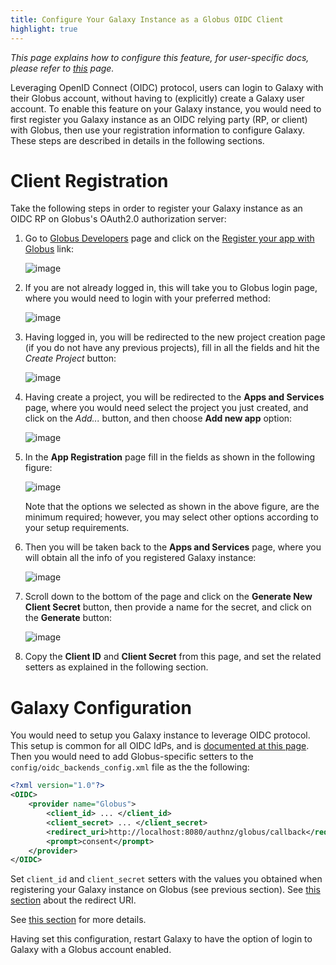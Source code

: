 ```yaml
---
title: Configure Your Galaxy Instance as a Globus OIDC Client
highlight: true
---
```


_This page explains how to configure this feature, for user-specific docs, please refer to [this](/authnz/use/oidc/idps/globus/) page._


Leveraging OpenID Connect (OIDC) protocol, users can login to Galaxy with their
Globus account, without having to (explicitly) create a Galaxy user account. To
enable this feature on your Galaxy instance, you would need to first register
you Galaxy instance as an OIDC relying party (RP, or client) with Globus, then
use your registration information to configure Galaxy. These steps are described
in details in the following sections.

# Client Registration

Take the following steps in order to register your Galaxy instance as an OIDC RP
on Globus's OAuth2.0 authorization server:

1. Go to [Globus Developers](https://developers.globus.org) page
and click on the [Register your app with Globus](https://auth.globus.org/developers) link:

    ![image](/authnz/config/oidc/idps/globus/01.png)

2. If you are not already logged in, this will take you to Globus
login page, where you would need to login with your preferred method:

    ![image](/authnz/config/oidc/idps/globus/02.png)

3. Having logged in, you will be redirected to the new project creation page (if you
do not have any previous projects), fill in all the fields and hit the *Create Project*
button:

    ![image](/authnz/config/oidc/idps/globus/03.png)

4. Having create a project, you will be redirected to the **Apps and Services** page,
where you would need select the project you just created, and click on the *Add...* button,
and then choose **Add new app** option:

    ![image](/authnz/config/oidc/idps/globus/04.png)

5. In the **App Registration** page fill in the fields as shown in the following figure:

    ![image](/authnz/config/oidc/idps/globus/05.png)

    Note that the options we selected as shown in the above figure, are the
    minimum required; however, you may select other options according to your
    setup requirements.

6. Then you will be taken back to the **Apps and Services** page, where you will
obtain all the info of you registered Galaxy instance:

    ![image](/authnz/config/oidc/idps/globus/06.png)

7. Scroll down to the bottom of the page and click on the
**Generate New Client Secret** button, then provide a name for the secret,
and click on the **Generate** button:

    ![image](/authnz/config/oidc/idps/globus/07.png)

8. Copy the **Client ID** and **Client Secret** from this page, and set the
related setters as explained in the following section.


# Galaxy Configuration

You would need to setup you Galaxy instance to leverage OIDC protocol.
This setup is common for all OIDC IdPs, and is
[documented at this page](/authnz/config/oidc/#configure-oidc-backends).
Then you would need to add Globus-specific setters to the `config/oidc_backends_config.xml` file as the
the following:

```xml
<?xml version="1.0"?>
<OIDC>
    <provider name="Globus">
        <client_id> ... </client_id>
        <client_secret> ... </client_secret>
        <redirect_uri>http://localhost:8080/authnz/globus/callback</redirect_uri>
        <prompt>consent</prompt>
    </provider>
</OIDC>
```

Set `client_id` and `client_secret` setters with the values you
obtained when registering your Galaxy instance on Globus (see previous
section). See [this section](/authnz/config/oidc/#redirect-uri)
about the redirect URI.

See [this section](/authnz/config/oidc/#supported-oidc-idps)
for more details.


Having set this configuration, restart Galaxy to have the option of login to
Galaxy with a Globus account enabled.
